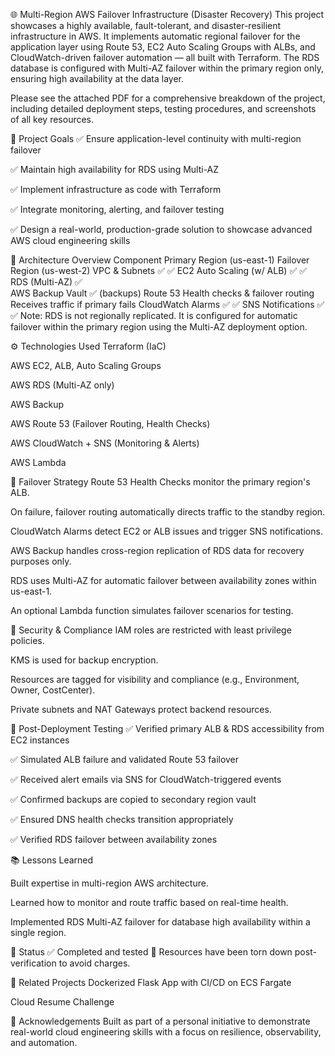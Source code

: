 🌐 Multi-Region AWS Failover Infrastructure (Disaster Recovery)
This project showcases a highly available, fault-tolerant, and disaster-resilient infrastructure in AWS. It implements automatic regional failover for the application layer using Route 53, EC2 Auto Scaling Groups with ALBs, and CloudWatch-driven failover automation — all built with Terraform. The RDS database is configured with Multi-AZ failover within the primary region only, ensuring high availability at the data layer.

Please see the attached PDF for a comprehensive breakdown of the project, including detailed deployment steps, testing procedures, and screenshots of all key resources. 

📌 Project Goals
✅ Ensure application-level continuity with multi-region failover

✅ Maintain high availability for RDS using Multi-AZ

✅ Implement infrastructure as code with Terraform

✅ Integrate monitoring, alerting, and failover testing

✅ Design a real-world, production-grade solution to showcase advanced AWS cloud engineering skills

🧱 Architecture Overview
Component	Primary Region (us-east-1)	Failover Region (us-west-2)
VPC & Subnets	✅	✅
EC2 Auto Scaling (w/ ALB)	✅	✅
RDS (Multi-AZ)	✅	
AWS Backup Vault	✅ (backups)	
Route 53	Health checks & failover routing	Receives traffic if primary fails
CloudWatch Alarms	✅	✅
SNS Notifications	✅	✅
Note: RDS is not regionally replicated. It is configured for automatic failover within the primary region using the Multi-AZ deployment option.

⚙️ Technologies Used
Terraform (IaC)

AWS EC2, ALB, Auto Scaling Groups

AWS RDS (Multi-AZ only)

AWS Backup 

AWS Route 53 (Failover Routing, Health Checks)

AWS CloudWatch + SNS (Monitoring & Alerts)

AWS Lambda 

🔁 Failover Strategy
Route 53 Health Checks monitor the primary region's ALB.

On failure, failover routing automatically directs traffic to the standby region.

CloudWatch Alarms detect EC2 or ALB issues and trigger SNS notifications.

AWS Backup handles cross-region replication of RDS data for recovery purposes only.

RDS uses Multi-AZ for automatic failover between availability zones within us-east-1.

An optional Lambda function simulates failover scenarios for testing.

🔐 Security & Compliance
IAM roles are restricted with least privilege policies.

KMS is used for backup encryption.

Resources are tagged for visibility and compliance (e.g., Environment, Owner, CostCenter).

Private subnets and NAT Gateways protect backend resources.

🧪 Post-Deployment Testing
✅ Verified primary ALB & RDS accessibility from EC2 instances

✅ Simulated ALB failure and validated Route 53 failover

✅ Received alert emails via SNS for CloudWatch-triggered events

✅ Confirmed backups are copied to secondary region vault

✅ Ensured DNS health checks transition appropriately

✅ Verified RDS failover between availability zones




📚 Lessons Learned

Built expertise in multi-region AWS architecture.

Learned how to monitor and route traffic based on real-time health.

Implemented RDS Multi-AZ failover for database high availability within a single region.

🏁 Status
✅ Completed and tested
🧹 Resources have been torn down post-verification to avoid charges.

📎 Related Projects
Dockerized Flask App with CI/CD on ECS Fargate

Cloud Resume Challenge

🙌 Acknowledgements
Built as part of a personal initiative to demonstrate real-world cloud engineering skills with a focus on resilience, observability, and automation.

